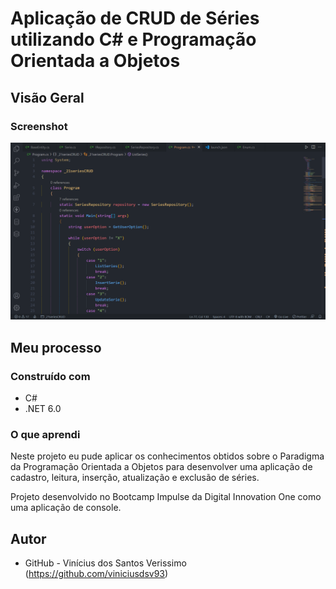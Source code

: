 # Aplicação de CRUD de Séries utilizando C# e Programação Orientada a Objetos

## Visão Geral

### Screenshot

![](./screenshot.png)

## Meu processo

### Construído com

-   C#
-   .NET 6.0

### O que aprendi

Neste projeto eu pude aplicar os conhecimentos obtidos sobre o Paradigma da Programação Orientada a Objetos para desenvolver uma aplicação de cadastro, leitura, inserção, atualização e exclusão de séries.

Projeto desenvolvido no Bootcamp Impulse da Digital Innovation One como uma aplicação de console.

## Autor

-   GitHub - Vinícius dos Santos Verissimo (https://github.com/viniciusdsv93)
